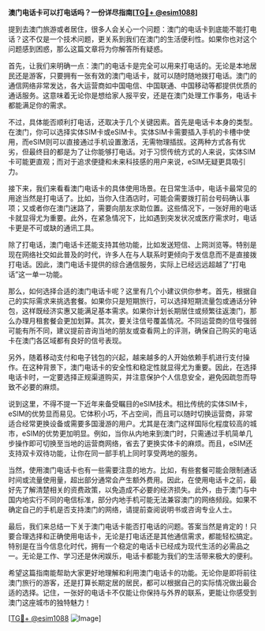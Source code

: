 **澳门电话卡可以打电话吗？一份详尽指南[[TG💪+ @esim1088](https://t.me/s/esim1088)]**

提到去澳门旅游或者居住，很多人会关心一个问题：澳门的电话卡到底能不能打电话？这不仅是一个技术问题，更关系到我们在澳门的生活便利性。如果你也对这个问题感到困惑，那么这篇文章将为你解答所有疑惑。

首先，让我们来明确一点：澳门的电话卡是完全可以用来打电话的。无论是本地居民还是游客，只要拥有一张有效的澳门电话卡，就可以随时随地拨打电话。澳门的通信网络非常发达，各大运营商如中国电信、中国联通、中国移动等都提供优质的通话服务。这意味着无论你是想给家人报平安，还是在澳门处理工作事务，电话卡都能满足你的需求。

不过，具体能否顺利打电话，还取决于几个关键因素。首先是电话卡本身的类型。在澳门，你可以选择实体SIM卡或eSIM卡。实体SIM卡需要插入手机的卡槽中使用，而eSIM则可以直接通过手机设置激活，无需物理插拔。这两种方式各有优劣，但最终目的都是为了让你能够打电话。对于习惯传统方式的人来说，实体SIM卡可能更直观；而对于追求便捷和未来科技感的用户来说，eSIM无疑更具吸引力。

接下来，我们来看看澳门电话卡的具体使用场景。在日常生活中，电话卡最常见的用途当然是打电话了。比如，当你入住酒店时，可能会需要拨打前台号码确认事项；又或者你在澳门迷路了，需要向朋友求助位置。这些情况下，一张好用的电话卡就显得尤为重要。此外，在紧急情况下，比如遇到突发状况或医疗需求时，电话卡更是不可或缺的通讯工具。

除了打电话，澳门电话卡还能支持其他功能，比如发送短信、上网浏览等。特别是现在网络社交如此普及的时代，许多人在与人联系时更倾向于发信息而不是直接拨打电话。因此，澳门电话卡提供的综合通信服务，实际上已经远远超越了“打电话”这一单一功能。

那么，如何选择合适的澳门电话卡呢？这里有几个小建议供你参考。首先，根据自己的实际需求来挑选套餐。如果你只是短期旅行，可以选择短期流量包或通话分钟包，这样既经济实惠又能满足基本需求。如果你计划长期居住或频繁往返澳门，那么办理月租套餐会更加划算。其次，要关注信号覆盖情况。不同运营商的信号强弱可能有所不同，建议提前咨询当地的朋友或查看网上的评测，确保自己购买的电话卡在澳门各区域都有良好的信号表现。

另外，随着移动支付和电子钱包的兴起，越来越多的人开始依赖手机进行支付操作。在这种背景下，澳门电话卡的安全性和稳定性就显得尤为重要。因此，在选择电话卡时，一定要选择正规渠道购买，并注意保护个人信息安全，避免因疏忽而导致不必要的麻烦。

说到这里，不得不提一下近年来备受瞩目的eSIM技术。相比传统的实体SIM卡，eSIM的优势显而易见。它体积小巧，不占空间，而且可以随时切换运营商，非常适合经常更换设备或需要多国漫游的用户。尤其是在澳门这样国际化程度较高的城市，eSIM的优势更加明显。例如，当你从内地来到澳门时，只需通过手机简单几步操作即可切换至当地的运营商网络，省去了更换实体卡的麻烦。而且，eSIM还支持双卡双待功能，让你在同一部手机上同时享受两地的服务。

当然，使用澳门电话卡也有一些需要注意的地方。比如，有些套餐可能会限制通话时间或流量使用量，超出部分通常会产生额外费用。因此，在使用电话卡之前，最好先了解清楚相关的资费政策，以免造成不必要的经济损失。此外，由于澳门与中国内地实行不同的电信标准，部分内地手机可能无法兼容澳门的网络频段。如果不确定自己的手机是否支持澳门的网络，请提前查阅说明书或咨询专业人士。

最后，我们来总结一下关于澳门电话卡能否打电话的问题。答案当然是肯定的！只要合理选择和正确使用电话卡，无论是打电话还是其他通信需求，都能轻松搞定。特别是在当今信息化时代，拥有一个稳定的电话卡已经成为现代生活的必需品之一。无论是工作、学习还是休闲娱乐，电话卡都能为我们的生活带来极大的便利。

希望这篇指南能帮助大家更好地理解和利用澳门电话卡的功能。无论你是即将前往澳门旅行的游客，还是打算长期定居的居民，都可以根据自己的实际情况做出最合适的选择。记住，一张好的电话卡不仅能让你保持与外界的联系，更能让你感受到澳门这座城市的独特魅力！

[[TG💪+ @esim1088](https://t.me/s/esim1088) ![Image](https://i.postimg.cc/4NQfJmqS/Snipaste-2025-05-13-00-14-12.png)]